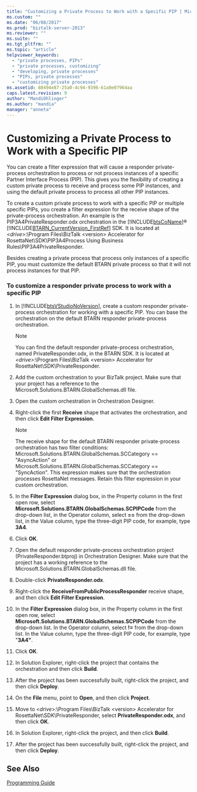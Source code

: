 ```yaml
---
title: "Customizing a Private Process to Work with a Specific PIP | Microsoft Docs"
ms.custom: ""
ms.date: "06/08/2017"
ms.prod: "biztalk-server-2013"
ms.reviewer: ""
ms.suite: ""
ms.tgt_pltfrm: ""
ms.topic: "article"
helpviewer_keywords: 
  - "private processes, PIPs"
  - "private processes, customizing"
  - "developing, private processes"
  - "PIPs, private processes"
  - "customizing private processes"
ms.assetid: 88494e87-25a0-4c94-9396-61a0e07964aa
caps.latest.revision: 9
author: "MandiOhlinger"
ms.author: "mandia"
manager: "anneta"
---
```

# Customizing a Private Process to Work with a Specific PIP
You can create a filter expression that will cause a responder private-process orchestration to process or not process instances of a specific Partner Interface Process (PIP). This gives you the flexibility of creating a custom private process to receive and process some PIP instances, and using the default private process to process all other PIP instances.  
  
 To create a custom private process to work with a specific PIP or multiple specific PIPs, you create a filter expression for the receive shape of the private-process orchestration. An example is the PIP3A4PrivateResponder.odx orchestration in the [!INCLUDE[btsCoName](../../includes/btsconame-md.md)]® [!INCLUDE[BTARN_CurrentVersion_FirstRef](../../includes/btarn-currentversion-firstref-md.md)] SDK. It is located at \<*drive*>:\Program Files\BizTalk \<version> Accelerator for RosettaNet\SDK\PIP3A4Process Using Business Rules\PIP3A4PrivateResponder.  
  
 Besides creating a private process that process only instances of a specific PIP, you must customize the default BTARN private process so that it will not process instances for that PIP.  
  
### To customize a responder private process to work with a specific PIP  
  
1.  In [!INCLUDE[btsVStudioNoVersion](../../includes/btsvstudionoversion-md.md)], create a custom responder private-process orchestration for working with a specific PIP. You can base the orchestration on the default BTARN responder private-process orchestration.  
  
    > [!NOTE]
    >  You can find the default responder private-process orchestration, named PrivateResponder.odx, in the BTARN SDK. It is located at *\<drive>*:\Program Files\BizTalk \<version> Accelerator for RosettaNet\SDK\PrivateResponder.  
  
2.  Add the custom orchestration to your BizTalk project. Make sure that your project has a reference to the Microsoft.Solutions.BTARN.GlobalSchemas.dll file.  
  
3.  Open the custom orchestration in Orchestration Designer.  
  
4.  Right-click the first **Receive** shape that activates the orchestration, and then click **Edit Filter Expression**.  
  
    > [!NOTE]
    >  The receive shape for the default BTARN responder private-process orchestration has two filter conditions: Microsoft.Solutions.BTARN.GlobalSchemas.SCCategory == "AsyncAction" or Microsoft.Solutions.BTARN.GlobalSchemas.SCCategory == "SyncAction". This expression makes sure that the orchestration processes RosettaNet messages. Retain this filter expression in your custom orchestration.  
  
5.  In the **Filter Expression** dialog box, in the Property column in the first open row, select **Microsoft.Solutions.BTARN.GlobalSchemas.SCPIPCode** from the drop-down list, in the Operator column, select **==** from the drop-down list, in the Value column, type the three-digit PIP code, for example, type **3A4**.  
  
6.  Click **OK**.  
  
7.  Open the default responder private-process orchestration project (PrivateResponder.btproj) in Orchestration Designer. Make sure that the project has a working reference to the Microsoft.Solutions.BTARN.GlobalSchemas.dll file.  
  
8.  Double-click **PrivateResponder.odx**.  
  
9. Right-click the **ReceiveFromPublicProcessResponder** receive shape, and then click **Edit Filter Expression**.  
  
10. In the **Filter Expression** dialog box, in the Property column in the first open row, select **Microsoft.Solutions.BTARN.GlobalSchemas.SCPIPCode** from the drop-down list. In the Operator column, select **!=** from the drop-down list. In the Value column, type the three-digit PIP code, for example, type "**3A4"**.  
  
11. Click **OK**.  
  
12. In Solution Explorer, right-click the project that contains the orchestration and then click **Build**.  
  
13. After the project has been successfully built, right-click the project, and then click **Deploy**.  
  
14. On the **File** menu, point to **Open**, and then click **Project**.  
  
15. Move to \<*drive*>:\Program Files\BizTalk \<version> Accelerator for RosettaNet\SDK\PrivateResponder, select **PrivateResponder.odx**, and then click **OK**.  
  
16. In Solution Explorer, right-click the project, and then click **Build**.  
  
17. After the project has been successfully built, right-click the project, and then click **Deploy**.  
  
## See Also  
 [Programming Guide](../../adapters-and-accelerators/accelerator-rosettanet/programming-guide2.md)
